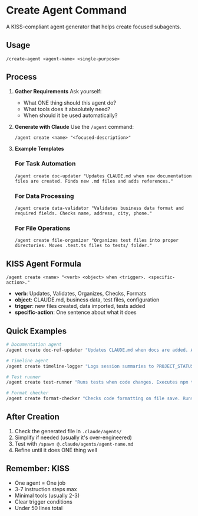 # Create Agent Command

A KISS-compliant agent generator that helps create focused subagents.

## Usage
```
/create-agent <agent-name> <single-purpose>
```

## Process

1. **Gather Requirements**
   Ask yourself:
   - What ONE thing should this agent do?
   - What tools does it absolutely need?
   - When should it be used automatically?

2. **Generate with Claude**
   Use the `/agent` command:
   ```
   /agent create <name> "<focused-description>"
   ```

3. **Example Templates**

   ### For Task Automation
   ```
   /agent create doc-updater "Updates CLAUDE.md when new documentation files are created. Finds new .md files and adds references."
   ```

   ### For Data Processing
   ```
   /agent create data-validator "Validates business data format and required fields. Checks name, address, city, phone."
   ```

   ### For File Operations
   ```
   /agent create file-organizer "Organizes test files into proper directories. Moves .test.ts files to tests/ folder."
   ```

## KISS Agent Formula

```
/agent create <name> "<verb> <object> when <trigger>. <specific-action>."
```

- **verb**: Updates, Validates, Organizes, Checks, Formats
- **object**: CLAUDE.md, business data, test files, configuration
- **trigger**: new files created, data imported, tests added
- **specific-action**: One sentence about what it does

## Quick Examples

```bash
# Documentation agent
/agent create doc-ref-updater "Updates CLAUDE.md when docs are added. Adds markdown file references with dates."

# Timeline agent  
/agent create timeline-logger "Logs session summaries to PROJECT_STATUS.md. Appends timestamped entries."

# Test runner
/agent create test-runner "Runs tests when code changes. Executes npm test and reports results."

# Format checker
/agent create format-checker "Checks code formatting on file save. Runs prettier and reports issues."
```

## After Creation

1. Check the generated file in `.claude/agents/`
2. Simplify if needed (usually it's over-engineered)
3. Test with `/spawn @.claude/agents/agent-name.md`
4. Refine until it does ONE thing well

## Remember: KISS

- One agent = One job
- 3-7 instruction steps max
- Minimal tools (usually 2-3)
- Clear trigger conditions
- Under 50 lines total
